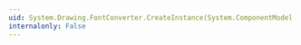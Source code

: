 ```yaml
---
uid: System.Drawing.FontConverter.CreateInstance(System.ComponentModel.ITypeDescriptorContext,System.Collections.IDictionary)
internalonly: False
---
```

